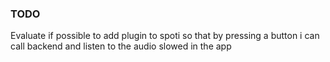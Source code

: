 ### TODO

Evaluate if possible to add plugin to spoti so that by pressing a button i can call backend and listen to the audio slowed in the app
